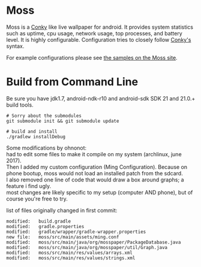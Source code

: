 Moss
====

Moss is a [Conky][conky] like live wallpaper for android. It provides system statistics
such as uptime, cpu usage, network usage, top processes, and battery level.
It is highly configurable. Configuration tries to closely follow [Conky's][conky] syntax. 

For example configurations please see [the samples on the Moss site][samples].

# Build from Command Line

Be sure you have jdk1.7, android-ndk-r10 and android-sdk SDK 21 and 21.0.+ build tools.

    # Sorry about the submodules
    git submodule init && git submodule update

    # build and install
    ./gradlew installDebug

[conky]: http://www.conky.com
[samples]: http://teneighty.github.com/moss/samples.html

Some modifications by ohnonot:  
had to edit some files to make it compile on my system (archlinux, june 2017).  
Then I added my custom configuration (Ming Configuration).
Because on phone bootup, moss would not load an installed patch from the sdcard.  
I also removed one line of code that would draw a box around graphs; a feature i find ugly.  
most changes are likely specific to my setup (computer AND phone), but of course you're free to try.

list of files originally changed in first commit:

	modified:   build.gradle
	modified:   gradle.properties
	modified:   gradle/wrapper/gradle-wrapper.properties
	new file:   moss/src/main/assets/ming.conf
	modified:   moss/src/main/java/org/mosspaper/PackageDatabase.java
	modified:   moss/src/main/java/org/mosspaper/util/Graph.java
	modified:   moss/src/main/res/values/arrays.xml
	modified:   moss/src/main/res/values/strings.xml
